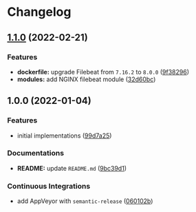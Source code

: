 # Changelog

## [1.1.0](https://github.com/extra2000/beats-filebeat-pod/compare/v1.0.0...v1.1.0) (2022-02-21)


### Features

* **dockerfile:** upgrade Filebeat from `7.16.2` to `8.0.0` ([9f38296](https://github.com/extra2000/beats-filebeat-pod/commit/9f38296cf05d8854d1c4388b3457c24032a325d5))
* **modules:** add NGINX filebeat module ([32d60bc](https://github.com/extra2000/beats-filebeat-pod/commit/32d60bc67e9826579667b7910e678d8d423eb185))

## 1.0.0 (2022-01-04)


### Features

* initial implementations ([99d7a25](https://github.com/extra2000/beats-filebeat-pod/commit/99d7a25339f66df41f4f32cbacbe3da40fc3fa32))


### Documentations

* **README:** update `README.md` ([9bc39d1](https://github.com/extra2000/beats-filebeat-pod/commit/9bc39d1dd3d187ab240ae9d4ff2846df8c3c9bae))


### Continuous Integrations

* add AppVeyor with `semantic-release` ([060102b](https://github.com/extra2000/beats-filebeat-pod/commit/060102bc8cafac3d032a1b4e717dc35dd41d9ad0))
